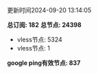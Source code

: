 更新时间2024-09-20 13:14:05

**总订阅: 182**
**总节点: 24398**
- vless节点: 5324
- vless节点: 1

**google ping有效节点: 837**
